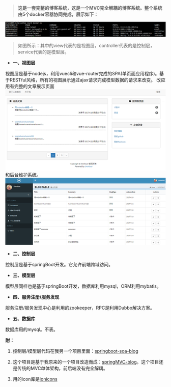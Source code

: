 > **这是一套完整的博客系统，这是一个MVC完全解耦的博客系统。整个系统由5个docker容器协同完成，展示如下：**

![docker化的博客系统](./imgForReadme/docker.png)

>如图所示：其中的view代表的是视图层，controller代表的是控制层，service代表的是模型层。

+ **一、视图层**

视图层是基于nodejs，利用vuecli和vue-router完成的SPA(单页面应用程序)。基于RESTful风格，所有的视图展示通过ajax请求完成模型数据的请求来改变。
改应用有完整的文章展示页面
![FE](./imgForReadme/fe.PNG)
和后台维护系统。
![BE](./imgForReadme/be.PNG)

+ **二、控制层**

控制层是基于springBoot开发。它允许前端跨域访问。

+ **三、模型层**

模型层同样也是基于springBoot开发，数据库利用mysql，ORM利用mybatis。

+ **四、服务注册/服务发现**

服务注册/服务发现中心是利用的zookeeper，RPC是利用Dubbo解决方案。

+ **五、数据库**

数据库用的mysql。不表。



**附：**

1. 控制层/模型层代码在我另一个项目里面：[springboot-soa-blog](https://github.com/chenbuer/springboot-soa-blog)

2. 这个项目是基于我原来的一个项目改造而成：[springMVC-blog](https://github.com/chenbuer/springMVC-blog)。这个项目还是传统的MVC单体架构，前后端没有完全解耦。

3. 用的icon库是[ionicons](http://ionicons.com/)